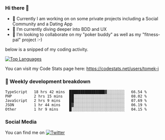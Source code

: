 ### Hi there 👋


- 🔭 Currently I am working on on some private projects including a Social Community and a Dating App
- 🌱 I’m currently diving deeper into BDD and UX
- 👯 I’m looking to collaborate on my "poker buddy" as well as my "fitness-pal" project :-)

below is a snipped of my coding activity.
<!--
**tomek-i/tomek-i** is a ✨ _special_ ✨ repository because its `README.md` (this file) appears on your GitHub profile.

Here are some ideas to get you started:

- 🔭 I’m currently working on ...
- 🌱 I’m currently learning ...
- 👯 I’m looking to collaborate on ...
- 🤔 I’m looking for help with ...
- 💬 Ask me about ...
- 📫 How to reach me: ...
- 😄 Pronouns: ...
- ⚡ Fun fact: ...
-->
[![Top Languages](https://github-readme-stats.vercel.app/api/top-langs/?username=tomek-i&layout=compact)](https://github.com/tomek-i)

You can visit my Code Stats page here: https://codestats.net/users/tomek-i

### 💬 Weekly development breakdown
<!--START_SECTION:waka-->
```text
TypeScript   18 hrs 42 mins  ████████████████▓░░░░░░░░   66.54 % 
PHP          2 hrs 15 mins   ██░░░░░░░░░░░░░░░░░░░░░░░   08.02 % 
JavaScript   2 hrs 9 mins    ██░░░░░░░░░░░░░░░░░░░░░░░   07.69 % 
JSON         1 hr 44 mins    █▓░░░░░░░░░░░░░░░░░░░░░░░   06.19 % 
Other        1 hr 9 mins     █░░░░░░░░░░░░░░░░░░░░░░░░   04.15 % 
```
<!--END_SECTION:waka-->

<!-- Actual text -->

### Social Media
You can find me on [![Twitter][1.2]][1]

<!-- Icons -->

[1.2]: http://i.imgur.com/wWzX9uB.png 


<!-- Links to your social media accounts -->

[1]: https://twitter.com/tomek_i
